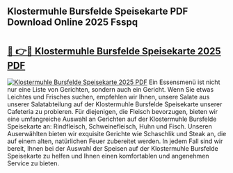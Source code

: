 ## Klostermuhle Bursfelde Speisekarte PDF Download Online 2025 Fsspq

# <h2><a href="http://gcbthh.nevu.top/?p=Klostermuhle+Bursfelde+Speisekarte">🔗 👉🔴 Klostermuhle Bursfelde Speisekarte 2025 PDF</a></h2>

[![Klostermuhle Bursfelde Speisekarte 2025 PDF](https://i.imgur.com/dBaPXMq.png)](http://gcbthh.nevu.top/?p=Klostermuhle+Bursfelde+Speisekarte)
Ein Essensmenü ist nicht nur eine Liste von Gerichten, sondern auch ein Gericht. Wenn Sie etwas Leichtes und Frisches suchen, empfehlen wir Ihnen, unsere Salate aus unserer Salatabteilung auf der Klostermuhle Bursfelde Speisekarte unserer Cafeteria zu probieren. Für diejenigen, die Fleisch bevorzugen, bieten wir eine umfangreiche Auswahl an Gerichten auf der Klostermuhle Bursfelde Speisekarte an: Rindfleisch, Schweinefleisch, Huhn und Fisch. Unseren Auserwählten bieten wir exquisite Gerichte wie Schaschlik und Steak an, die auf einem alten, natürlichen Feuer zubereitet werden. In jedem Fall sind wir bereit, Ihnen bei der Auswahl der Speisen auf der Klostermuhle Bursfelde Speisekarte zu helfen und Ihnen einen komfortablen und angenehmen Service zu bieten.
